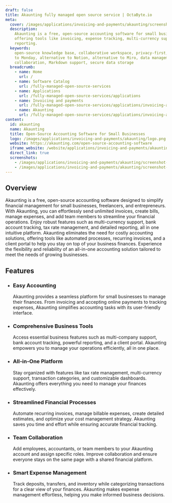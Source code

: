 ```yaml
---
draft: false
title: Akaunting fully managed open source service | OctaByte.io
meta:
  cover: /images/applications/invoicing-and-payments/akaunting/screenshot-1.png
  description:
    Akaunting is a free, open-source accounting software for small businesses,
    offering tools like invoicing, expense tracking, multi-currency support, and powerful
    reporting.
  keywords:
    open-source knowledge base, collaborative workspace, privacy-first, alternative
    to Monday, alternative to Notion, alternative to Miro, data management, real-time
    collaboration, Markdown support, secure data storage
  breadcrumb:
    - name: Home
      url: /
    - name: Software Catalog
      url: /fully-managed-open-source-services
    - name: Applications
      url: /fully-managed-open-source-services/applications
    - name: Invoicing and payments
      url: /fully-managed-open-source-services/applications/invoicing-and-payments
    - name: Akaunting
      url: /fully-managed-open-source-services/applications/invoicing-and-payments/akaunting
content:
  id: akaunting
  name: Akaunting
  title: Open-Source Accounting Software for Small Businesses
  logo: /images/applications/invoicing-and-payments/akaunting/logo.png
  website: https://akaunting.com/open-source-accounting-software
  iframe_website: /website/applications/invoicing-and-payments/akaunting
  direct_link: true
  screenshots:
    - /images/applications/invoicing-and-payments/akaunting/screenshot-1.png
    - /images/applications/invoicing-and-payments/akaunting/screenshot-2.png
---
```


## Overview

Akaunting is a free, open-source accounting software designed to simplify financial management for small businesses, freelancers, and entrepreneurs. With Akaunting, you can effortlessly send unlimited invoices, create bills, manage expenses, and add team members to streamline your financial operations. Enjoy robust features such as multi-currency support, bank account tracking, tax rate management, and detailed reporting, all in one intuitive platform. Akaunting eliminates the need for costly accounting solutions, offering tools like automated processes, recurring invoices, and a client portal to help you stay on top of your business finances. Experience the flexibility and reliability of an all-in-one accounting solution tailored to meet the needs of growing businesses.

## Features

- ### Easy Accounting

  Akaunting provides a seamless platform for small businesses to manage their finances. From invoicing and accepting online payments to tracking expenses, Akaunting simplifies accounting tasks with its user-friendly interface.

- ### Comprehensive Business Tools

  Access essential business features such as multi-company support, bank account tracking, powerful reporting, and a client portal. Akaunting empowers you to manage your operations efficiently, all in one place.

- ### All-in-One Platform

  Stay organized with features like tax rate management, multi-currency support, transaction categories, and customizable dashboards. Akaunting offers everything you need to manage your finances effectively.

- ### Streamlined Financial Processes

  Automate recurring invoices, manage billable expenses, create detailed estimates, and optimize your cost management strategy. Akaunting saves you time and effort while ensuring accurate financial tracking.

- ### Team Collaboration

  Add employees, accountants, or team members to your Akaunting account and assign specific roles. Improve collaboration and ensure everyone stays on the same page with a shared financial platform.

- ### Smart Expense Management

  Track deposits, transfers, and inventory while categorizing transactions for a clear view of your finances. Akaunting makes expense management effortless, helping you make informed business decisions.
